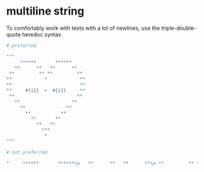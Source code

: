 # multiline string

To comfortably work with texts with a lot of newlines, use the triple-double-quote heredoc syntax.

```elixir
# preferred

"""
     ******       ******
   **      **   **      **
 **         ** **         **
**            *            **
**                         **
**     #{i1}  +  #{i2}     **
 **                       **
   **                   **
     **               **
       **           **
         **       **
           **   **
             ***
              *
"""

# not preferred

"     ******       ******\n   **      **   **      **\n **         ** **         **\n**            *            **\n**                         **\n**     #{i1}  +  #{i2}     **\n **                       **\n   **                   **\n     **               **\n       **           **\n         **       **\n           **   **\n             ***\n              *\n"
```

